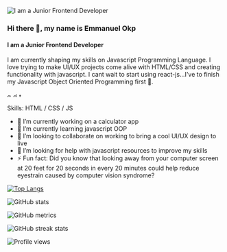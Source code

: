 ![I am a Junior Frontend Developer](https://arturssmirnovs.github.io/github-profile-readme-generator/images/banner.png)

### Hi there 👋, my name is Emmanuel Okp
#### I am a Junior Frontend Developer


I am currently shaping my skills on Javascript Programming Language. I love trying to make UI/UX projects come alive with HTML/CSS and creating functionality with javascript. I cant wait to start using react-js...I've to finish my Javascript Object Oriented Programming first 🤔.

[<img src='https://cdn.jsdelivr.net/npm/simple-icons@3.0.1/icons/github.svg' alt='github' height='10'>](https://github.com/okp980)  [<img src='https://cdn.jsdelivr.net/npm/simple-icons@3.0.1/icons/dev-dot-to.svg' alt='dev' height='10'>](https://dev.to/emmanuel_okp)  [<img src='https://cdn.jsdelivr.net/npm/simple-icons@3.0.1/icons/twitter.svg' alt='twitter' height='10'>](https://twitter.com/emmanuel_okp) 

Skills: HTML / CSS / JS 

- 🔭 I’m currently working on a calculator app 
- 🌱 I’m currently learning javascript OOP 
- 👯 I’m looking to collaborate on  working to bring a cool UI/UX design to live 
- 🤔 I’m looking for help with  javascript resources to improve my skills 
- ⚡ Fun fact:  Did you know that looking away from your computer screen at 20 feet for 20 seconds in every 20 minutes could help reduce eyestrain caused by computer vision syndrome? 


 

[![Top Langs](https://github-readme-stats.vercel.app/api/top-langs/?username=okp980)](https://github.com/anuraghazra/github-readme-stats)

![GitHub stats](https://github-readme-stats.vercel.app/api?username=okp980&show_icons=true)  

![GitHub metrics](https://metrics.lecoq.io/okp980)  

![GitHub streak stats](https://github-readme-streak-stats.herokuapp.com/?user=okp980)  

![Profile views](https://gpvc.arturio.dev/okp980)  
